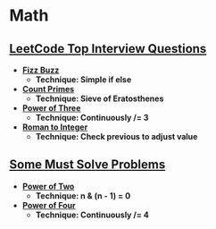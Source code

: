 # Math

## [LeetCode Top Interview Questions](https://leetcode.com/explore/interview/card/top-interview-questions-easy/102/math/)

- **[Fizz Buzz](https://leetcode.com/explore/interview/card/top-interview-questions-easy/102/math/743/)**
  - **Technique: Simple if else**
- **[Count Primes](https://leetcode.com/explore/interview/card/top-interview-questions-easy/102/math/744/)**
  - **Technique: Sieve of Eratosthenes**
- **[Power of Three](https://leetcode.com/explore/interview/card/top-interview-questions-easy/102/math/745/)**
  - **Technique: Continuously /= 3**
- **[Roman to Integer](https://leetcode.com/explore/interview/card/top-interview-questions-easy/102/math/878/)**
  - **Technique: Check previous to adjust value**

## [Some Must Solve Problems]()

- **[Power of Two](https://leetcode.com/problems/power-of-two/description/)**
  - **Technique: n & (n - 1) = 0**
- **[Power of Four](https://leetcode.com/problems/power-of-four/description/)**
  - **Technique: Continuously /= 4**
